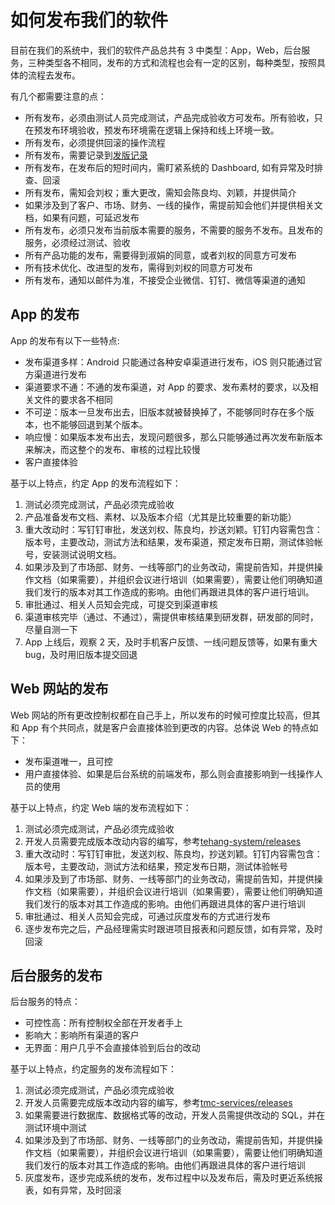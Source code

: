 # 如何发布我们的软件

目前在我们的系统中，我们的软件产品总共有 3 中类型：App，Web，后台服务，三种类型各不相同，发布的方式和流程也会有一定的区别，每种类型，按照具体的流程去发布。

有几个都需要注意的点：

- 所有发布，必须由测试人员完成测试，产品完成验收方可发布。所有验收，只在预发布环境验收，预发布环境需在逻辑上保持和线上环境一致。
- 所有发布，必须提供回滚的操作流程
- 所有发布，需要记录到[发版记录](https://github.com/cntehang/history/tree/master/%E5%8F%91%E7%89%88%E8%AE%B0%E5%BD%95)
- 所有发布，在发布后的短时间内，需盯紧系统的 Dashboard, 如有异常及时排查、回滚
- 所有发布，需知会刘权；重大更改，需知会陈良均、刘颖，并提供简介
- 如果涉及到了客户、市场、财务、一线的操作，需提前知会他们并提供相关文档，如果有问题，可延迟发布
- 所有发布，必须只发布当前版本需要的服务，不需要的服务不发布。且发布的服务，必须经过测试、验收
- 所有产品功能的发布，需要得到淑娟的同意，或者刘权的同意方可发布
- 所有技术优化、改进型的发布，需得到刘权的同意方可发布
- 所有发布，通知以邮件为准，不接受企业微信、钉钉、微信等渠道的通知

## App 的发布

App 的发布有以下一些特点:

- 发布渠道多样：Android 只能通过各种安卓渠道进行发布，iOS 则只能通过官方渠道进行发布
- 渠道要求不通：不通的发布渠道，对 App 的要求、发布素材的要求，以及相关文件的要求各不相同
- 不可逆：版本一旦发布出去，旧版本就被替换掉了，不能够同时存在多个版本，也不能够回退到某个版本。
- 响应慢：如果版本发布出去，发现问题很多，那么只能够通过再次发布新版本来解决，而这整个的发布、审核的过程比较慢
- 客户直接体验

基于以上特点，约定 App 的发布流程如下：

1. 测试必须完成测试，产品必须完成验收
2. 产品准备发布文档、素材、以及版本介绍（尤其是比较重要的新功能）
3. 重大改动时：写钉钉审批，发送刘权、陈良均，抄送刘颖。钉钉内容需包含：版本号，主要改动，测试方法和结果，发布渠道，预定发布日期，测试体验帐号，安装测试说明文档。
4. 如果涉及到了市场部、财务、一线等部门的业务改动，需提前告知，并提供操作文档（如果需要），并组织会议进行培训（如果需要），需要让他们明确知道我们发行的版本对其工作造成的影响。由他们再跟进具体的客户进行培训。
5. 审批通过、相关人员知会完成，可提交到渠道审核
6. 渠道审核完毕（通过、不通过），需提供审核结果到研发群，研发部的同时，尽量自测一下
7. App 上线后，观察 2 天，及时手机客户反馈、一线问题反馈等，如果有重大 bug，及时用旧版本提交回退

## Web 网站的发布

Web 网站的所有更改控制权都在自己手上，所以发布的时候可控度比较高，但其和 App 有个共同点，就是客户会直接体验到更改的内容。总体说 Web 的特点如下：

- 发布渠道唯一，且可控
- 用户直接体验、如果是后台系统的前端发布，那么则会直接影响到一线操作人员的使用

基于以上特点，约定 Web 端的发布流程如下：

1. 测试必须完成测试，产品必须完成验收
2. 开发人员需要完成版本改动内容的编写，参考[tehang-system/releases](https://github.com/cntehang/tehang-system/releases)
3. 重大改动时：写钉钉审批，发送刘权、陈良均，抄送刘颖。钉钉内容需包含：版本号，主要改动，测试方法和结果，预定发布日期，测试体验帐号
4. 如果涉及到了市场部、财务、一线等部门的业务改动，需提前告知，并提供操作文档（如果需要），并组织会议进行培训（如果需要），需要让他们明确知道我们发行的版本对其工作造成的影响。由他们再跟进具体的客户进行培训
5. 审批通过、相关人员知会完成，可通过灰度发布的方式进行发布
6. 逐步发布完之后，产品经理需实时跟进项目报表和问题反馈，如有异常，及时回滚

## 后台服务的发布

后台服务的特点：

- 可控性高：所有控制权全部在开发者手上
- 影响大：影响所有渠道的客户
- 无界面：用户几乎不会直接体验到后台的改动

基于以上特点，约定服务的发布流程如下：

1. 测试必须完成测试，产品必须完成验收
2. 开发人员需要完成版本改动内容的编写，参考[tmc-services/releases](https://github.com/cntehang/tmc-services/releases)
3. 如果需要进行数据库、数据格式等的改动，开发人员需提供改动的 SQL，并在测试环境中测试
4. 如果涉及到了市场部、财务、一线等部门的业务改动，需提前告知，并提供操作文档（如果需要），并组织会议进行培训（如果需要），需要让他们明确知道我们发行的版本对其工作造成的影响。由他们再跟进具体的客户进行培训
5. 灰度发布，逐步完成系统的发布，发布过程中以及发布后，需及时更近系统报表，如有异常，及时回滚
